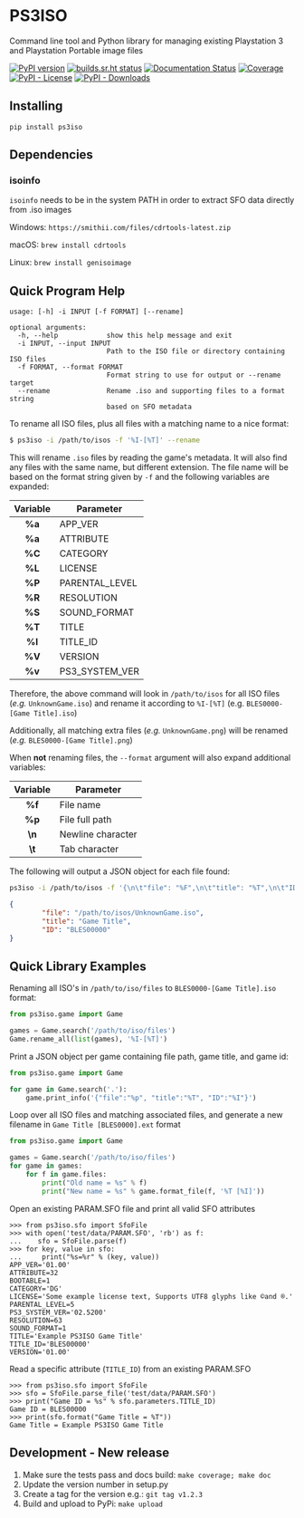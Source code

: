 # PS3ISO

Command line tool and Python library for managing existing Playstation 3 and
Playstation Portable image files

[![PyPI version](https://badge.fury.io/py/ps3iso.svg)](https://pypi.org/project/ps3iso)
[![builds.sr.ht status](https://builds.sr.ht/~jmstover/ps3iso.svg)](https://builds.sr.ht/~jmstover/ps3iso?)
[![Documentation Status](https://readthedocs.org/projects/ps3iso/badge/?version=latest)](https://ps3iso.readthedocs.io/en/latest/?badge=latest)
[![Coverage](https://artifact.jstover.dev/ps3iso/badges/coverage.svg)](https://artifact.jstover.dev/ps3iso/htmlcov/)
[![PyPI - License](https://img.shields.io/pypi/l/ps3iso)](https://git.sr.ht/~jmstover/ps3iso/blob/master/LICENSE)
[![PyPI - Downloads](https://img.shields.io/pypi/dm/ps3iso)]()


## Installing

```
pip install ps3iso
```


## Dependencies


### isoinfo

`isoinfo` needs to be in the system PATH in order to extract SFO data directly from .iso images

 Windows: `https://smithii.com/files/cdrtools-latest.zip`
 
 macOS: `brew install cdrtools`
 
 Linux: `brew install genisoimage`



## Quick Program Help
```
usage: [-h] -i INPUT [-f FORMAT] [--rename]

optional arguments:
  -h, --help            show this help message and exit
  -i INPUT, --input INPUT
						Path to the ISO file or directory containing ISO files
  -f FORMAT, --format FORMAT
                        Format string to use for output or --rename target
  --rename              Rename .iso and supporting files to a format string
                        based on SFO metadata
```

To rename all ISO files, plus all files with a matching name to a nice format:

```sh
$ ps3iso -i /path/to/isos -f '%I-[%T]' --rename
```
This will rename `.iso` files by reading the game's metadata. It will also find any files with the same name, but different extension. The file name will be based on the format string given by `-f` and the following variables are expanded:

| Variable | Parameter       |
|:--------:|-----------------|
| __%a__   | APP_VER         |
| __%a__   | ATTRIBUTE       |
| __%C__   | CATEGORY        |
| __%L__   | LICENSE         |
| __%P__   | PARENTAL_LEVEL  |
| __%R__   | RESOLUTION      |
| __%S__   | SOUND_FORMAT    |
| __%T__   | TITLE           |
| __%I__   | TITLE_ID        |
| __%V__   | VERSION         |
| __%v__   | PS3_SYSTEM_VER  |

Therefore, the above command will look in `/path/to/isos` for all ISO files (_e.g._ `UnknownGame.iso`) and rename it according to `%I-[%T]` (e.g. `BLES0000-[Game Title].iso`)

Additionally, all matching extra files (_e.g._ `UnknownGame.png`) will be renamed (_e.g._ `BLES0000-[Game Title].png`)

When __not__ renaming files, the `--format` argument will also expand additional variables:

| Variable | Parameter         |
|:--------:|-------------------|
| __%f__   | File name         |
| __%p__   | File full path    |
| __\n__   | Newline character |
| __\t__   | Tab character     |

The following will output a JSON object for each file found:

```sh 
ps3iso -i /path/to/isos -f '{\n\t"file": "%F",\n\t"title": "%T",\n\t"ID": "%I"\n}'
```

```json
{
        "file": "/path/to/isos/UnknownGame.iso",
        "title": "Game Title",
        "ID": "BLES00000"
}
```


## Quick Library Examples

Renaming all ISO's in `/path/to/iso/files` to `BLES0000-[Game Title].iso` format:

```python
from ps3iso.game import Game

games = Game.search('/path/to/iso/files')
Game.rename_all(list(games), '%I-[%T]')
```


Print a JSON object per game containing file path, game title, and game id:

```python
from ps3iso.game import Game

for game in Game.search('.'):
	game.print_info('{"file":"%p", "title":"%T", "ID":"%I"}')
```


Loop over all ISO files and matching associated files, and generate a new filename in `Game Title [BLES0000].ext` format

```python
from ps3iso.game import Game

games = Game.search('/path/to/iso/files')
for game in games:
	for f in game.files:
		print("Old name = %s" % f)
		print("New name = %s" % game.format_file(f, '%T [%I]'))
```


Open an existing PARAM.SFO file and print all valid SFO attributes

```pycon
>>> from ps3iso.sfo import SfoFile
>>> with open('test/data/PARAM.SFO', 'rb') as f:
...	   sfo = SfoFile.parse(f)
>>> for key, value in sfo:
...     print("%s=%r" % (key, value))
APP_VER='01.00'
ATTRIBUTE=32
BOOTABLE=1
CATEGORY='DG'
LICENSE='Some example license text, Supports UTF8 glyphs like ©and ®.'
PARENTAL_LEVEL=5
PS3_SYSTEM_VER='02.5200'
RESOLUTION=63
SOUND_FORMAT=1
TITLE='Example PS3ISO Game Title'
TITLE_ID='BLES00000'
VERSION='01.00'

```

Read a specific attribute (`TITLE_ID`) from an existing PARAM.SFO

```pycon
>>> from ps3iso.sfo import SfoFile
>>> sfo = SfoFile.parse_file('test/data/PARAM.SFO')
>>> print("Game ID = %s" % sfo.parameters.TITLE_ID)
Game ID = BLES00000
>>> print(sfo.format("Game Title = %T"))
Game Title = Example PS3ISO Game Title

```


## Development - New release

1. Make sure the tests pass and docs build: `make coverage; make doc`
1. Update the version number in setup.py
1. Create a tag for the version e.g.: `git tag v1.2.3`
1. Build and upload to PyPi: `make upload`


